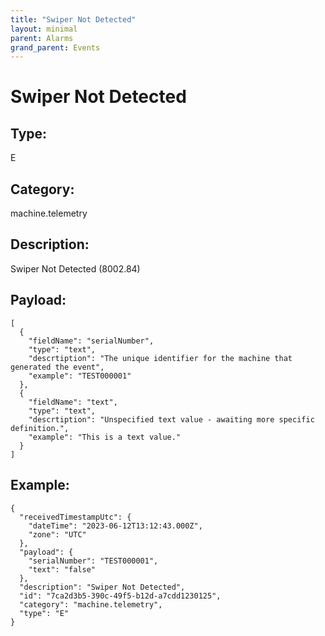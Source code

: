 ```yaml
---
title: "Swiper Not Detected"
layout: minimal
parent: Alarms
grand_parent: Events
---
```


# Swiper Not Detected

## Type:

E

## Category:

machine.telemetry

## Description: 

Swiper Not Detected (8002.84)

## Payload:

```
[
  {
    "fieldName": "serialNumber",
    "type": "text",
    "descrtiption": "The unique identifier for the machine that generated the event",
    "example": "TEST000001"
  },
  {
    "fieldName": "text",
    "type": "text",
    "descrtiption": "Unspecified text value - awaiting more specific definition.",
    "example": "This is a text value."
  }
]
```

## Example:

```
{
  "receivedTimestampUtc": {
    "dateTime": "2023-06-12T13:12:43.000Z",
    "zone": "UTC"
  },
  "payload": {
    "serialNumber": "TEST000001",
    "text": "false"
  },
  "description": "Swiper Not Detected",
  "id": "7ca2d3b5-390c-49f5-b12d-a7cdd1230125",
  "category": "machine.telemetry",
  "type": "E"
}
```
